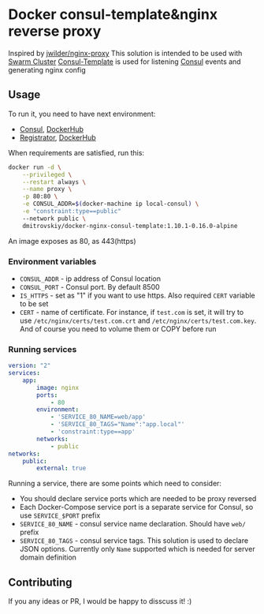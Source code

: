 # Docker consul-template&nginx reverse proxy

Inspired by [jwilder/nginx-proxy](https://github.com/jwilder/nginx-proxy)
This solution is intended to be used with [Swarm Cluster](https://docs.docker.com/swarm/install-manual/)
[Consul-Template](https://github.com/hashicorp/consul-template) is used for listening [Consul](https://github.com/hashicorp/consul) events and generating nginx config

## Usage

To run it, you need to have next environment:

- [Consul](https://github.com/hashicorp/consul), [DockerHub](https://hub.docker.com/_/consul/)
- [Registrator](https://github.com/gliderlabs/registrator), [DockerHub](https://hub.docker.com/r/gliderlabs/registrator/)

When requirements are satisfied, run this:

```bash
docker run -d \
    --privileged \
    --restart always \
    --name proxy \
    -p 80:80 \
    -e CONSUL_ADDR=$(docker-machine ip local-consul) \
    -e "constraint:type==public"
    --network public \
    dmitrovskiy/docker-nginx-consul-template:1.10.1-0.16.0-alpine
```

An image exposes as 80, as 443(https)

### Environment variables

- `CONSUL_ADDR` - ip address of Consul location
- `CONSUL_PORT` - Consul port. By default 8500
- `IS_HTTPS` - set as "1" if you want to use https. Also required `CERT` variable to be set
- `CERT` - name of certificate. For instance, if `test.com` is set, it will try to use `/etc/nginx/certs/test.com.crt` and `/etc/nginx/certs/test.com.key`. And of course you need to volume them or COPY before run 

### Running services

```yaml
version: "2"
services:
    app:
        image: nginx
        ports:
            - 80
        environment:
            - 'SERVICE_80_NAME=web/app'
            - 'SERVICE_80_TAGS="Name":"app.local"'
            - 'constraint:type==app'
        networks:
            - public
networks:
    public:
        external: true
```

Running a service, there are some points which need to consider:

- You should declare service ports which are needed to be proxy reversed
- Each Docker-Compose service port is a separate service for Consul, so use `SERVICE_$PORT` prefix
- `SERVICE_80_NAME` - consul service name declaration. Should have `web/` prefix
- `SERVICE_80_TAGS` - consul service tags. 
This solution is used to declare JSON options. Currently only `Name` supported which is needed for server domain definition

## Contributing
If you any ideas or PR, I would be happy to disscuss it! :)
